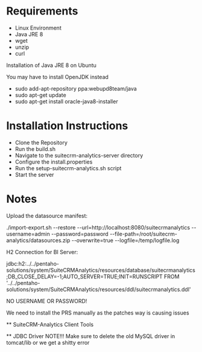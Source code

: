 # Requirements

* Linux Environment
* Java JRE 8
* wget
* unzip
* curl

Installation of Java JRE 8 on Ubuntu

You may have to install OpenJDK instead

* sudo add-apt-repository ppa:webupd8team/java
* sudo apt-get update
* sudo apt-get install oracle-java8-installer

# Installation Instructions


* Clone the Repository
* Run the build.sh
* Navigate to the suitecrm-analytics-server directory
* Configure the install.properties
* Run the setup-suitecrm-analytics.sh script
* Start the server

# Notes

Upload the datasource manifest:

./import-export.sh --restore --url=http://localhost:8080/suitecrmanalytics --username=admin --password=password --file-path=/root/suitecrm-analytics/datasources.zip --overwrite=true --logfile=/temp/logfile.log

H2 Connection for BI Server:

jdbc:h2:../../pentaho-solutions/system/SuiteCRMAnalytics/resources/database/suitecrmanalytics;DB_CLOSE_DELAY=-1;AUTO_SERVER=TRUE;INIT=RUNSCRIPT FROM '../../pentaho-solutions/system/SuiteCRMAnalytics/resources/ddl/suitecrmanalytics.ddl'

NO USERNAME OR PASSWORD!

We need to install the PRS manually as the patches way is causing issues

** SuiteCRM-Analytics Client Tools



** JDBC Driver NOTE!!! Make sure to delete the old MySQL driver in tomcat/lib or we get a shitty error

